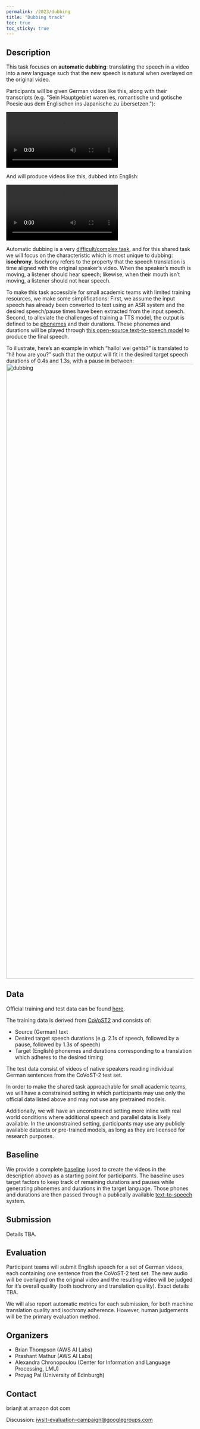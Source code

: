 ```yaml
---
permalink: /2023/dubbing
title: "Dubbing track"
toc: true
toc_sticky: true
---
```


<!--
Markdown notes: comments can be formed as in this example;
bulleted lines start with a - ;
if you want to have a line break either put a blank line in between the text or leave two spaces at the end of the line
-->

## Description

This task focuses on **automatic dubbing**: translating the speech in a video into a new language such that the new speech is natural when overlayed on the original video. 

Participants will be given German videos like this, along with their transcripts (e.g. "Sein Hauptgebiet waren es, romantische und gotische Poesie aus dem Englischen ins Japanische zu übersetzen."):

<video src="https://user-images.githubusercontent.com/3534106/217985339-fb31a3a5-7845-4d52-b651-0ab93e426c70.mp4" controls="controls" style="max-width: 600px;">
</video>

And will produce videos like this, dubbed into English:

<video src="https://user-images.githubusercontent.com/3534106/217978682-d74d35b8-3a5f-4e46-82c2-94269e56b3b4.mp4" controls="controls" style="max-width: 600px;">
</video>

Automatic dubbing is a very [difficult/complex task](https://arxiv.org/abs/2212.12137), and for this shared task we will focus on the characteristic which is most unique to dubbing: **isochrony**. Isochrony refers to the property that the speech translation is time aligned with the original speaker’s video. When the speaker’s mouth is moving, a listener should hear speech; likewise, when their mouth isn’t moving, a listener should not hear speech. 

To make this task accessible for small academic teams with limited training resources, we make some simplifications: First, we assume the input speech has already been converted to text using an ASR system and the desired speech/pause times have been extracted from the input speech. Second, to alleviate the challenges of training a TTS model, the output is defined to be [phonemes](https://en.wikipedia.org/wiki/Phoneme) and their durations. These phonemes and durations will be played through [this open-source text-to-speech model](https://github.com/mtresearcher/FastSpeech2) to produce the final speech.

To illustrate, here’s an example in which “hallo! wei gehts?” is translated to “hi! how are you?” such that the output will fit in the desired target speech durations of 0.4s and 1.3s, with a pause in between:
<img width="1650" alt="dubbing" src="https://user-images.githubusercontent.com/3534106/218159375-443e8168-147f-4963-b88a-5adb0b789d83.png">

## Data

Official training and test data can be found [here](https://github.com/amazon-science/iwslt-autodub-task/tree/main/data).

The training data is derived from [CoVoST2](https://arxiv.org/abs/2007.10310) and consists of:

* Source (German) text
* Desired target speech durations (e.g. 2.1s of speech, followed by a pause, followed by 1.3s of speech)
* Target (English) phonemes and durations corresponding to a translation which adheres to the desired timing


The test data consist of videos of native speakers reading individual German sentences from the CoVoST-2 test set. 

In order to make the shared task approachable for small academic teams, we will have a constrained setting in which participants may use only the official data listed above and may not use any pretrained models.

Additionally, we will have an unconstrained setting more inline with real world conditions where additional speech and parallel data is likely available.  In the unconstrained setting, participants may use any publicly available datasets or pre-trained models, as long as they are licensed for research purposes. 


## Baseline

We provide a complete [baseline](https://github.com/amazon-science/iwslt-autodub-task) (used to create the videos in the description above) as a starting point for participants. The baseline uses target factors to keep track of remaining durations and pauses while generating phonemes and durations in the target language. Those phones and durations are then passed through a publically available [text-to-speech](https://github.com/ming024/FastSpeech2) system. 

## Submission

Details TBA.


## Evaluation

Participant teams will submit English speech for a set of German videos, each containing one sentence from the CoVoST-2 test set. The new audio will be overlayed on the original video and the resulting video will be judged for it’s overall quality (both isochrony and translation quality). Exact details TBA. 

We will also report automatic metrics for each submission, for both machine translation quality and isochrony adherence. However, human judgements will be the primary evaluation method. 


## Organizers

* Brian Thompson (AWS AI Labs)
* Prashant Mathur (AWS AI Labs)
* Alexandra Chronopoulou (Center for Information and Language Processing, LMU)
* Proyag Pal (University of Edinburgh)


## Contact

brianjt at amazon dot com
  
Discussion: <iwslt-evaluation-campaign@googlegroups.com>

